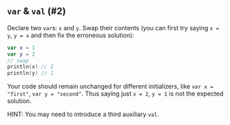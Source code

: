 ## `var` & `val` (#2)

Declare two `var`s: `x` and `y`. Swap their contents (you can first try saying
`x = y`, `y = x` and then fix the erroneous solution):

```kotlin
var x = 1
var y = 2
// swap
println(x) // 2
println(y) // 1
```

Your code should remain unchanged for different initializers, like `var x =
"first"`, `var y = "second"`. Thus saying just `x = 2`, `y = 1` is not the
expected solution.

HINT: You may need to introduce a third auxiliary `val`.